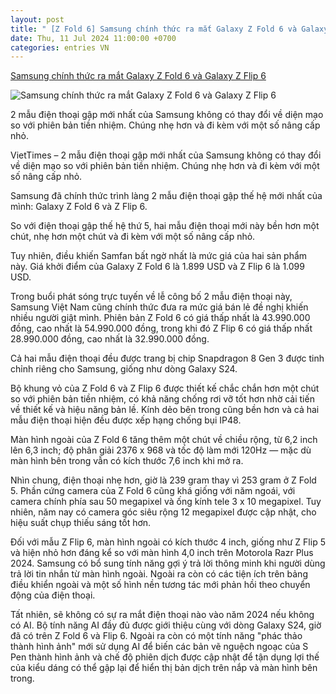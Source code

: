 ```yaml
---
layout: post
title: " [Z Fold 6] Samsung chính thức ra mắt Galaxy Z Fold 6 và Galaxy Z Flip 6"
date: Thu, 11 Jul 2024 11:00:00 +0700
categories: entries VN
---
```

[Samsung chính thức ra mắt Galaxy Z Fold 6 và Galaxy Z Flip 6](https://viettimes.vn/samsung-chinh-thuc-ra-mat-galaxy-z-fold-6-va-galaxy-z-flip-6-giat-minh-voi-muc-gia-post176369.html)

![Samsung chính thức ra mắt Galaxy Z Fold 6 và Galaxy Z Flip 6](https://image.viettimes.vn/1200x630/Uploaded/2024/livospwi/2024_07_10/galaxy-z-flod-6-the-verge-3127.jpg)

2 mẫu điện thoại gập mới nhất của Samsung không có thay đổi về diện mạo so với phiên bản tiền nhiệm. Chúng nhẹ hơn và đi kèm với một số nâng cấp nhỏ.

VietTimes – 2 mẫu điện thoại gập mới nhất của Samsung không có thay đổi về diện mạo so với phiên bản tiền nhiệm. Chúng nhẹ hơn và đi kèm với một số nâng cấp nhỏ.

Samsung đã chính thức trình làng 2 mẫu điện thoại gập thế hệ mới nhất của mình: Galaxy Z Fold 6 và Z Flip 6.

So với điện thoại gập thế hệ thứ 5, hai mẫu điện thoại mới này bền hơn một chút, nhẹ hơn một chút và đi kèm với một số nâng cấp nhỏ.

Tuy nhiên, điều khiến Samfan bất ngờ nhất là mức giá của hai sản phẩm này. Giá khởi điểm của Galaxy Z Fold 6 là 1.899 USD và Z Flip 6 là 1.099 USD.

Trong buổi phát sóng trực tuyến về lễ công bố 2 mẫu điện thoại này, Samsung Việt Nam cũng chính thức đưa ra mức giá bán lẻ đề nghị khiến nhiều người giật mình. Phiên bản Z Fold 6 có giá thấp nhất là 43.990.000 đồng, cao nhất là 54.990.000 đồng, trong khi đó Z Flip 6 có giá thấp nhất 28.990.000 đồng, cao nhất là 32.990.000 đồng.

Cả hai mẫu điện thoại đều được trang bị chip Snapdragon 8 Gen 3 được tinh chỉnh riêng cho Samsung, giống như dòng Galaxy S24.

Bộ khung vỏ của Z Fold 6 và Z Flip 6 được thiết kế chắc chắn hơn một chút so với phiên bản tiền nhiệm, có khả năng chống rơi vỡ tốt hơn nhờ cải tiến về thiết kế và hiệu năng bản lề. Kính dẻo bên trong cũng bền hơn và cả hai mẫu điện thoại hiện đều được xếp hạng chống bụi IP48.

Màn hình ngoài của Z Fold 6 tăng thêm một chút về chiều rộng, từ 6,2 inch lên 6,3 inch; độ phân giải 2376 x 968 và tốc độ làm mới 120Hz — mặc dù màn hình bên trong vẫn có kích thước 7,6 inch khi mở ra.

Nhìn chung, điện thoại nhẹ hơn, giờ là 239 gram thay vì 253 gram ở Z Fold 5. Phần cứng camera của Z Fold 6 cũng khá giống với năm ngoái, với camera chính phía sau 50 megapixel và ống kính tele 3 x 10 megapixel. Tuy nhiên, năm nay có camera góc siêu rộng 12 megapixel được cập nhật, cho hiệu suất chụp thiếu sáng tốt hơn.

Đối với mẫu Z Flip 6, màn hình ngoài có kích thước 4 inch, giống như Z Flip 5 và hiện nhỏ hơn đáng kể so với màn hình 4,0 inch trên Motorola Razr Plus 2024. Samsung có bổ sung tính năng gợi ý trả lời thông minh khi người dùng trả lời tin nhắn từ màn hình ngoài. Ngoài ra còn có các tiện ích trên bảng điều khiển ngoài và một số hình nền tương tác mới phản hồi theo chuyển động của điện thoại.

Tất nhiên, sẽ không có sự ra mắt điện thoại nào vào năm 2024 nếu không có AI. Bộ tính năng AI đầy đủ được giới thiệu cùng với dòng Galaxy S24, giờ đã có trên Z Fold 6 và Flip 6. Ngoài ra còn có một tính năng "phác thảo thành hình ảnh" mới sử dụng AI để biến các bản vẽ nguệch ngoạc của S Pen thành hình ảnh và chế độ phiên dịch được cập nhật để tận dụng lợi thế của kiểu dáng có thể gập lại để hiển thị bản dịch trên nắp và màn hình bên trong.

